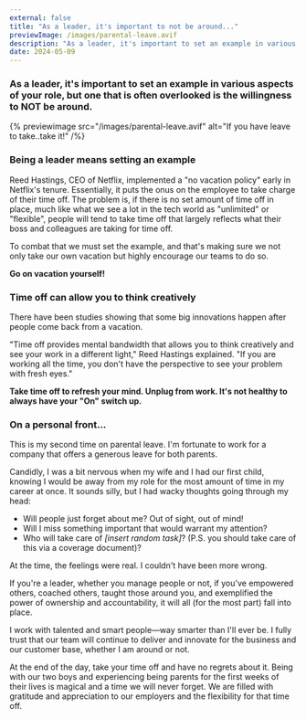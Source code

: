 ```yaml
---
external: false
title: "As a leader, it's important to not be around..."
previewImage: /images/parental-leave.avif
description: "As a leader, it's important to set an example in various aspects of your role, but one that is often overlooked is the willingness to NOT be around."
date: 2024-05-09
---
```


### As a leader, it's important to set an example in various aspects of your role, but one that is often overlooked is the willingness to NOT be around.

{% previewimage src="/images/parental-leave.avif" alt="If you have leave to take..take it!" /%}

### Being a leader means setting an example
Reed Hastings, CEO of Netflix, implemented a "no vacation policy" early in Netflix's tenure. Essentially, it puts the onus on the employee to take charge of their time off. The problem is, if there is no set amount of time off in place, much like what we see a lot in the tech world as "unlimited" or "flexible", people will tend to take time off that largely reflects what their boss and colleagues are taking for time off.

To combat that we must set the example, and that's making sure we not only take our own vacation but highly encourage our teams to do so.

**Go on vacation yourself!**

### Time off can allow you to think creatively
There have been studies showing that some big innovations happen after people come back from a vacation.

"Time off provides mental bandwidth that allows you to think creatively and see your work in a different light," Reed Hastings explained. "If you are working all the time, you don't have the perspective to see your problem with fresh eyes."

**Take time off to refresh your mind. Unplug from work. It's not healthy to always have your "On" switch up.**

### On a personal front...
This is my second time on parental leave. I'm fortunate to work for a company that offers a generous leave for both parents.

Candidly, I was a bit nervous when my wife and I had our first child, knowing I would be away from my role for the most amount of time in my career at once. It sounds silly, but I had wacky thoughts going through my head:

- Will people just forget about me? Out of sight, out of mind!
- Will I miss something important that would warrant my attention?
- Who will take care of _[insert random task]_? (P.S. you should take care of this via a coverage document)?

At the time, the feelings were real. I couldn't have been more wrong.

If you're a leader, whether you manage people or not, if you've empowered others, coached others, taught those around you, and exemplified the power of ownership and accountability, it will all (for the most part) fall into place.

I work with talented and smart people&mdash;way smarter than I'll ever be. I fully trust that our team will continue to deliver and innovate for the business and our customer base, whether I am around or not.

At the end of the day, take your time off and have no regrets about it. Being with our two boys and experiencing being parents for the first weeks of their lives is magical and a time we will never forget. We are filled with gratitude and appreciation to our employers and the flexibility for that time off.








